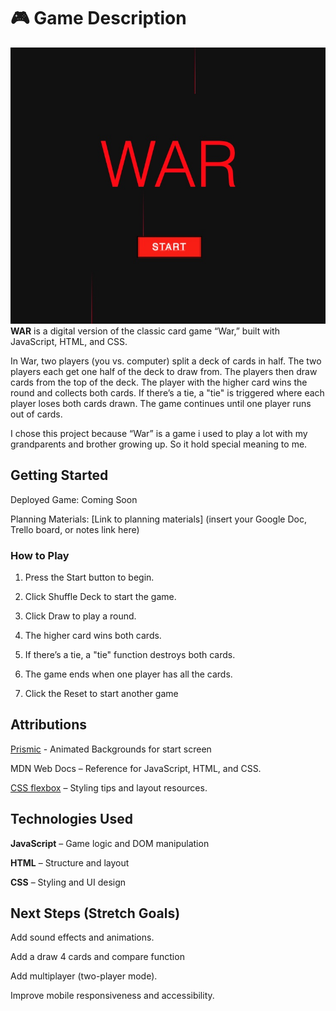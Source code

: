 # 🎮 Game Description
![WAR](imgs/47A7049B-7173-42DC-81E4-48C39E550100.jpeg)
**WAR** is a digital version of the classic card game “War,” built with JavaScript, HTML, and CSS.

In War, two players (you vs. computer) split a deck of cards in half. The two players each get one half of the deck to draw from. The players then draw cards from the top of the deck. The player with the higher card wins the round and collects both cards. If there’s a tie, a "tie" is triggered where each player loses both cards drawn. The game continues until one player runs out of cards.

I chose this project because “War” is a game i used to play a lot with my grandparents and brother growing up. So it hold special meaning to me.

##  Getting Started

Deployed Game: Coming Soon

Planning Materials: [Link to planning materials] (insert your Google Doc, Trello board, or notes link here)

### How to Play

1. Press the Start button to begin.

2. Click Shuffle Deck to start the game.

3. Click Draw to play a round.

4. The higher card wins both cards.

5. If there’s a tie, a "tie" function destroys both cards.

6. The game ends when one player has all the cards.

7. Click the Reset to start another game

##  Attributions
[Prismic](https://prismic.io/blog/css-background-effects) - Animated Backgrounds for start screen

MDN Web Docs
 – Reference for JavaScript, HTML, and CSS.

[CSS flexbox](https://css-tricks.com/snippets/css/a-guide-to-flexbox/)
 – Styling tips and layout resources.


##  Technologies Used

**JavaScript** – Game logic and DOM manipulation

**HTML** – Structure and layout

**CSS** – Styling and UI design

##  Next Steps (Stretch Goals)

Add sound effects and animations.

Add a draw 4 cards and compare function

Add multiplayer (two-player mode).

Improve mobile responsiveness and accessibility.